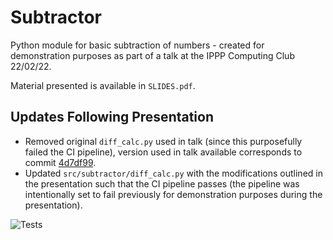 # Subtractor
Python module for basic subtraction of numbers - created for demonstration purposes as part of a talk at the IPPP Computing Club 22/02/22.

Material presented is available in `SLIDES.pdf`.

## Updates Following Presentation
- Removed original `diff_calc.py` used in talk (since this purposefully failed the CI pipeline), version used in talk available corresponds to commit [4d7df99](4d7df990bca77e8e0b8f35e05e5ec24d89872184).
- Updated `src/subtractor/diff_calc.py` with the modifications outlined in the presentation such that the CI pipeline passes (the pipeline was intentionally set to fail previously for demonstration purposes during the presentation).


![Tests](https://github.com/Hitham2496/Subtractor/actions/workflows/python-package.yml/badge.svg)
